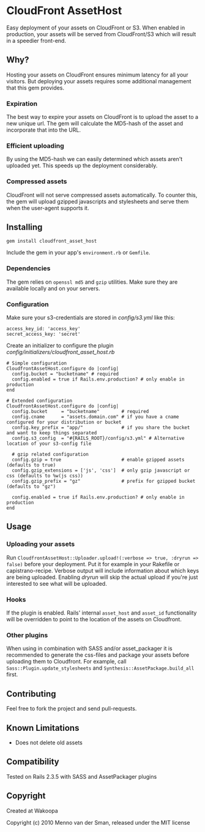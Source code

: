 # CloudFront AssetHost

Easy deployment of your assets on CloudFront or S3. When enabled in production, your assets will be served from CloudFront/S3 which will result in a speedier front-end.

## Why?

Hosting your assets on CloudFront ensures minimum latency for all your visitors. But deploying your assets requires some additional management that this gem provides.

### Expiration

The best way to expire your assets on CloudFront is to upload the asset to a new unique url. The gem will calculate the MD5-hash of the asset and incorporate that into the URL.

### Efficient uploading

By using the MD5-hash we can easily determined which assets aren't uploaded yet. This speeds up the deployment considerably.

### Compressed assets

CloudFront will not serve compressed assets automatically. To counter this, the gem will upload gzipped javascripts and stylesheets and serve them when the user-agent supports it.

## Installing

    gem install cloudfront_asset_host

Include the gem in your app's `environment.rb` or `Gemfile`.

### Dependencies

The gem relies on `openssl md5` and `gzip` utilities. Make sure they are available locally and on your servers.

### Configuration

Make sure your s3-credentials are stored in _config/s3.yml_ like this:

    access_key_id: 'access_key'
    secret_access_key: 'secret'

Create an initializer to configure the plugin _config/initializers/cloudfront_asset_host.rb_

    # Simple configuration
    CloudfrontAssetHost.configure do |config|
      config.bucket = "bucketname" # required
      config.enabled = true if Rails.env.production? # only enable in production
    end

    # Extended configuration
    CloudfrontAssetHost.configure do |config|
      config.bucket     = "bucketname"        # required
      config.cname      = "assets.domain.com" # if you have a cname configured for your distribution or bucket
      config.key_prefix = "app/"              # if you share the bucket and want to keep things separated
      config.s3_config  = "#{RAILS_ROOT}/config/s3.yml" # Alternative location of your s3-config file

      # gzip related configuration
      config.gzip = true                      # enable gzipped assets (defaults to true)
      config.gzip_extensions = ['js', 'css']  # only gzip javascript or css (defaults to %w(js css))
      config.gzip_prefix = "gz"               # prefix for gzipped bucket (defaults to "gz")

      config.enabled = true if Rails.env.production? # only enable in production
    end

## Usage

### Uploading your assets
Run `CloudfrontAssetHost::Uploader.upload!(:verbose => true, :dryrun => false)` before your deployment. Put it for example in your Rakefile or capistrano-recipe. Verbose output will include information about which keys are being uploaded. Enabling _dryrun_ will skip the actual upload if you're just interested to see what will be uploaded.

### Hooks
If the plugin is enabled. Rails' internal `asset_host` and `asset_id` functionality will be overridden to point to the location of the assets on Cloudfront.

### Other plugins
When using in combination with SASS and/or asset_packager it is recommended to generate the css-files and package your assets before uploading them to Cloudfront. For example, call     `Sass::Plugin.update_stylesheets` and `Synthesis::AssetPackage.build_all` first.

## Contributing

Feel free to fork the project and send pull-requests.

## Known Limitations

 - Does not delete old assets

## Compatibility

Tested on Rails 2.3.5 with SASS and AssetPackager plugins

## Copyright

Created at Wakoopa

Copyright (c) 2010 Menno van der Sman, released under the MIT license
